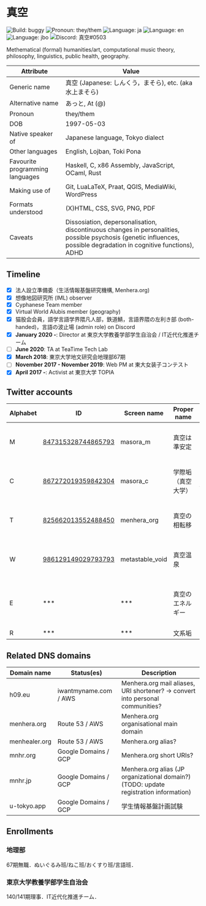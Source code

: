 # 真空

![Build: buggy](https://img.shields.io/badge/build-buggy-yellow)
![Pronoun: they/them](https://img.shields.io/badge/pronoun-they/them-blueviolet)
![Language: ja](https://img.shields.io/badge/lang-ja-blue)
![Language: en](https://img.shields.io/badge/lang-en-green)
![Language: jbo](https://img.shields.io/badge/lang-jbo-green)
![Discord: 真空#0503](https://img.shields.io/badge/Discord-%E7%9C%9F%E7%A9%BA%230503-blue)

Methematical (formal) humanities/art, computational music theory, philosophy, linguistics, public health, geography.

Attribute | Value
----------|-------
Generic name | 真空 (Japanese: しんくう，まそら), etc. (aka 水上まそら)
Alternative name | あっと, At (@)
Pronoun | they/them
DOB | 1997-05-03
Native speaker of | Japanese language, Tokyo dialect
Other languages | English, Lojban, Toki Pona
Favourite programming languages | Haskell, C, x86 Assembly, JavaScript, OCaml, Rust
Making use of | Git, LuaLaTeX, Praat, QGIS, MediaWiki, WordPress
Formats understood | (X)HTML, CSS, SVG, PNG, PDF
Caveats | Dissosiation, depersonalisation, discontinuous changes in personalities, possible psychosis (genetic influences, possible degradation in cognitive functions), ADHD

## Timeline

- [x] 法人設立準備委（生活情報基盤研究機構, Menhera.org)
- [x] 想像地図研究所 (IML) observer
- [x] Cyphanese Team member
- [x] Virtual World Alubis member (geography)
- [x] 猫股会会員，語学言語学界隈凡人部，鉄道鯖，言語界隈の左利き部 (both-handed)，言語の波止場 (admin role) on Discord
- [x] **January 2020 -**: Director at 東京大学教養学部学生自治会 / IT近代化推進チーム
- [ ] **June 2020**: TA at TeaTime Tech Lab
- [x] **March 2018**: 東京大学地文研究会地理部67期
- [ ] **November 2017 - November 2019**: Web PM at 東大女装子コンテスト 
- [x] **April 2017 -**: Activist at 東京大学 TOPIA

## Twitter accounts
Alphabet | ID | Screen name | Proper name | Description
---------|----|-------------|-------------|-------------
M | [847315328744865793](https://twitter.com/intent/user?user_id=847315328744865793) | masora_m | 真空は準安定 | 公開界隈リア垢——真空がみえる．
C | [867272019359842304](https://twitter.com/intent/user?user_id=867272019359842304) | masora_c | 学際垢（真空大学） | 大学用公開アカウント——越境する痴性．
T | [825662013552488450](https://twitter.com/intent/user?user_id=825662013552488450) | menhera_org | 真空の相転移 | 汎用鍵アカウント——真空を，もっと．
W | [986129149029793793](https://twitter.com/intent/user?user_id=986129149029793793) | metastable_void | 真空温泉 | 業務用アカウント——真空の，机の上．
E | *** | *** | 真空のエネルギー | 縮小アカウント——真空の「好き」が詰まってる．
R | *** | *** | 文系垢 | 鍵リア垢．

## Related DNS domains
Domain name | Status(es) | Description
------------|------------|-------------
h09.eu | iwantmyname.com / AWS | Menhera.org mail aliases, URI shortener? -> convert into personal communities?
menhera.org | Route 53 / AWS | Menhera.org organisational main domain
menhealer.org | Route 53 / AWS | Menhera.org alias?
mnhr.org | Google Domains / GCP | Menhera.org short URIs?
mnhr.jp | Google Domains / GCP | Menhera.org alias (JP organizational domain?) (TODO: update registration information)
u-tokyo.app | Google Domains / GCP | 学生情報基盤計画試験

## Enrollments

### 地理部

67期無職．ぬいぐるみ班/ねこ班/おくすり班/言語班．

### 東京大学教養学部学生自治会

140/141期理事．IT近代化推進チーム．
